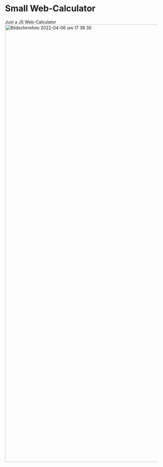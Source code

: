 # Small Web-Calculator

Just a JS Web-Calculator 
<img width="1437" alt="Bildschirmfoto 2022-04-06 um 17 38 30" src="https://user-images.githubusercontent.com/71924682/162013614-ffdc83cd-8703-4dee-b0e8-3f71d0688af8.png">
